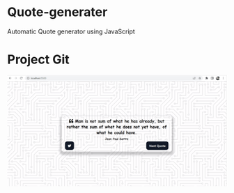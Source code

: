 # Quote-generater
Automatic Quote generator using JavaScript

# Project Git


![](https://github.com/Sanidhya22/Quote-generater/blob/master/Animation2.gif)
